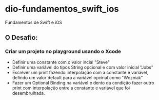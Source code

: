 # dio-fundamentos_swift_ios
Fundamentos de Swift e iOS

## O Desafio:
### Criar um projeto no playground usando o Xcode
- Definir uma constante com o valor incial "Steve"
- Definir uma variável do tipos String opcional e com valor inicial "Jobs"
- Escrever um print fazendo interpolação com a constante e variável, defindo um valor default para a variável opcinal como "Wozniak"
- Fazer um Optional Binding na variável e dento da condição fazer outro print com interpolação entre a constante e variável que foi desembrulhada.
